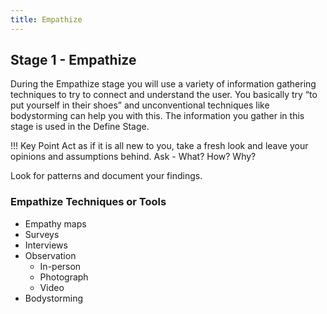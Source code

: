 ```yaml
---
title: Empathize
---
```


## Stage 1 - Empathize
During the Empathize stage you will use a variety of information gathering techniques to try to connect and understand the user. You basically try “to put yourself in their shoes” and unconventional techniques like bodystorming can help you with this. The information you gather in this stage is used in the Define Stage.

!!! Key Point
Act as if it is all new to you, take a fresh look and leave your opinions and assumptions behind. 
Ask - What? How? Why?

Look for patterns and document your findings.


### Empathize Techniques or Tools
* Empathy maps
* Surveys
* Interviews
* Observation
	* In-person
	* Photograph
	* Video
* Bodystorming